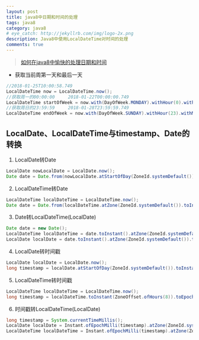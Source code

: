 ```yaml
---
layout: post
title: java8中日期和时间的处理
tags: java8
category: java8
# eye_catch: http://jekyllrb.com/img/logo-2x.png
description: Java8中使用LocalDateTime对时间的处理
comments: true
---
```


> [如何在java8中愉快的处理日期和时间](https://www.liaoxuefeng.com/article/00141939241051502ada88137694b62bfe844cd79e12c32000)

- 获取当前周第一天和最后一天

```java
//2018-01-25T10:00:58.749
LocalDateTime now = LocalDateTime.now();
//获取周一的00:00:00     2018-01-22T00:00:00.749
LocalDateTime startOfWeek = now.with(DayOfWeek.MONDAY).withHour(0).withMinute(0).withSecond(0);
//获取周日的23:59:59     2018-01-28T23:59:59.749
LocalDateTime endOfWeek = now.with(DayOfWeek.SUNDAY).withHour(23).withMinute(59).withSecond(59);
```

## LocalDate、LocalDateTime与timestamp、Date的转换
1. LocalDate转Date
```java
LocalDate nowLocalDate = LocalDate.now();
Date date = Date.from(nowLocalDate.atStartOfDay(ZoneId.systemDefault()).toInstant());
```

2. LocalDateTime转Date
```java
LocalDateTime localDateTime = LocalDateTime.now();
Date date = Date.from(localDateTime.atZone(ZoneId.systemDefault()).toInstant());
```
3. Date转LocalDateTime(LocalDate)
```java
Date date = new Date();
LocalDateTime localDateTime = date.toInstant().atZone(ZoneId.systemDefault()).toLocalDateTime();
LocalDate localDate = date.toInstant().atZone(ZoneId.systemDefault()).toLocalDate();
```
4. LocalDate转时间戳
```java
LocalDate localDate = LocalDate.now();
long timestamp = localDate.atStartOfDay(ZoneId.systemDefault()).toInstant().toEpochMilli();
```
5. LocalDateTime转时间戳
```java
LocalDateTime localDateTime = LocalDateTime.now();
long timestamp = localDateTime.toInstant(ZoneOffset.ofHours(8)).toEpochMilli();
```
6. 时间戳转LocalDateTime(LocalDate)
```java
long timestamp = System.currentTimeMillis();
LocalDate localDate = Instant.ofEpochMilli(timestamp).atZone(ZoneId.systemDefault()).toLocalDate();
LocalDateTime localDateTime = Instant.ofEpochMilli(timestamp).atZone(ZoneId.systemDefault()).toLocalDateTime();
```